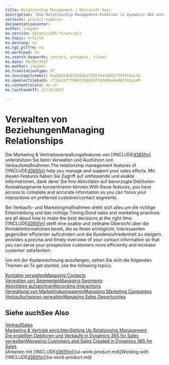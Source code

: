 ```yaml
---
title: Relationship Management | Microsoft Docs
description: "Die Relationship Management-Funktion in Dynamics 365 unterstützt Ihr Verkaufsanstrengungen und Sie können damit auf Informationen Ihrer Kontakte und auf Vermögensfunktionen effizient zugreifen."
services: project-madeira
documentationcenter: 
author: jswymer
ms.service: dynamics365-financials
ms.topic: article
ms.devlang: na
ms.tgt_pltfrm: na
ms.workload: na
ms.search.keywords: contact, prospect, client
ms.date: 06/06/2017
ms.author: jswymer
ms.translationtype: HT
ms.sourcegitcommit: ba26b354d235981bd7291f9ac6402779f554ac7a
ms.openlocfilehash: cf1ba18fff8691fd6b197f83ddbe9a983fe1a340
ms.contentlocale: de-ch
ms.lasthandoff: 11/10/2017

---
```

# <a name="managing-relationships"></a><span data-ttu-id="873f7-103">Verwalten von Beziehungen</span><span class="sxs-lookup"><span data-stu-id="873f7-103">Managing Relationships</span></span>
<span data-ttu-id="873f7-104">Die Marketing & Vertriebsverwaltungsfeatures von [!INCLUDE[d365fin](includes/d365fin_md.md)] unterstützen Sie beim Verwalten und Ausführen von Verkaufsmaßnahmen.</span><span class="sxs-lookup"><span data-stu-id="873f7-104">The relationship management features of [!INCLUDE[d365fin](includes/d365fin_md.md)] help you manage and support your sales efforts.</span></span> <span data-ttu-id="873f7-105">Mit diesen Features haben Sie Zugriff auf umfassende und exakte Informationen, dank derer Sie Ihre Aktivitäten auf bevorzugte Debitoren-Kontaktsegmente konzentrieren können.</span><span class="sxs-lookup"><span data-stu-id="873f7-105">With these features, you have access to complete and accurate information so you can focus your interactions on preferred customer/contact segments.</span></span>

<span data-ttu-id="873f7-106">Bei Verkaufs- und Marketingmaßnahmen dreht sich alles um die richtige Entscheidung und das richtige Timing.</span><span class="sxs-lookup"><span data-stu-id="873f7-106">Good sales and marketing practices are all about how to make the best decisions at the right time.</span></span> [!INCLUDE[d365fin](includes/d365fin_md.md)]<span data-ttu-id="873f7-107"> stellt eine exakte und zeitnahe Übersicht über die Kontaktinformationen bereit, die es Ihnen ermöglicht, Interessenten gegenüber effizienter aufzutreten und die Kundenzufriedenheit zu steigern.</span><span class="sxs-lookup"><span data-stu-id="873f7-107"> provides a precise and timely overview of your contact information so that you can serve your prospective customers more efficiently and increase customer satisfaction.</span></span>

<span data-ttu-id="873f7-108">Um mit der Kostenrechnung anzufangen, sehen Sie sich die folgenden Themen an.</span><span class="sxs-lookup"><span data-stu-id="873f7-108">To get started, see the following topics:</span></span>

[<span data-ttu-id="873f7-109">Kontakte verwalten</span><span class="sxs-lookup"><span data-stu-id="873f7-109">Managing Contacts</span></span>](marketing-contacts.md)  
[<span data-ttu-id="873f7-110">Verwalten von Segmenten</span><span class="sxs-lookup"><span data-stu-id="873f7-110">Managing Segments</span></span>](marketing-segments.md)  
[<span data-ttu-id="873f7-111">Aktivitäten aufzeichnen</span><span class="sxs-lookup"><span data-stu-id="873f7-111">Recording Interactions</span></span>](marketing-interactions.md)  
[<span data-ttu-id="873f7-112">Verwaltung von Marketingkampagnen</span><span class="sxs-lookup"><span data-stu-id="873f7-112">Managing Marketing Campaigns</span></span>](marketing-campaigns.md)  
[<span data-ttu-id="873f7-113">Verkaufschancen verwalten</span><span class="sxs-lookup"><span data-stu-id="873f7-113">Managing Sales Opportunities</span></span>](marketing-manage-sales-opportunities.md)

## <a name="see-also"></a><span data-ttu-id="873f7-114">Siehe auch</span><span class="sxs-lookup"><span data-stu-id="873f7-114">See Also</span></span>
[<span data-ttu-id="873f7-115">Verkauf</span><span class="sxs-lookup"><span data-stu-id="873f7-115">Sales</span></span>](sales-manage-sales.md)  
[<span data-ttu-id="873f7-116">Marketing & Vertrieb einrichten</span><span class="sxs-lookup"><span data-stu-id="873f7-116">Setting Up Relationship Management</span></span>](marketing-setup-marketing.md)  
[<span data-ttu-id="873f7-117">Die erstellten Debitoren und Verkäufe in Dynamics 365 for Sales verwalten</span><span class="sxs-lookup"><span data-stu-id="873f7-117">Managing Customers and Sales Created in Dynamics 365 for Sales</span></span>](marketing-integrate-dynamicscrm.md)  
<span data-ttu-id="873f7-118">[Arbeiten mit [!INCLUDE[d365fin](includes/d365fin_md.md)]](ui-work-product.md)</span><span class="sxs-lookup"><span data-stu-id="873f7-118">[Working with [!INCLUDE[d365fin](includes/d365fin_md.md)]](ui-work-product.md)</span></span>  

